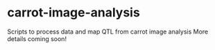 # carrot-image-analysis
Scripts to process data and map QTL from carrot image analysis
More details coming soon! 
